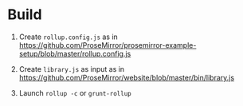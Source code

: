 # Build

1. Create `rollup.config.js` as in https://github.com/ProseMirror/prosemirror-example-setup/blob/master/rollup.config.js

2. Create `library.js` as input as in https://github.com/ProseMirror/website/blob/master/bin/library.js

3. Launch `rollup -c` or `grunt-rollup`
